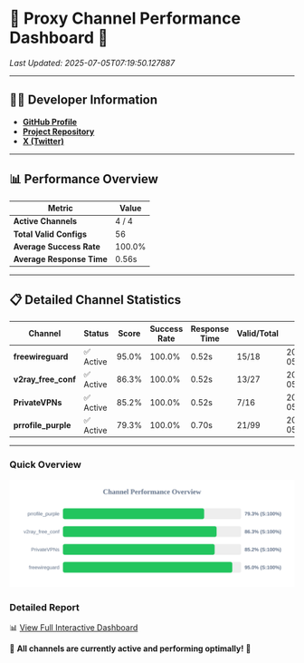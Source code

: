 # 🌟 Proxy Channel Performance Dashboard 🌟

_Last Updated: 2025-07-05T07:19:50.127887_

---

## 👩‍💻 Developer Information

- **[GitHub Profile](https://github.com/4n0nymou3)**  
- **[Project Repository](https://github.com/4n0nymou3/multi-proxy-config-fetcher)**  
- **[X (Twitter)](https://x.com/4n0nymou3)**  

---

## 📊 Performance Overview

| Metric                | Value       |
|-----------------------|-------------|
| **Active Channels**   | 4 / 4       |
| **Total Valid Configs** | 56          |
| **Average Success Rate** | 100.0%      |
| **Average Response Time** | 0.56s       |

---

## 📋 Detailed Channel Statistics

| Channel          | Status     | Score  | Success Rate | Response Time | Valid/Total | Last Success               |
|------------------|------------|--------|--------------|---------------|-------------|----------------------------|
| **freewireguard**  | ✅ Active  | 95.0%  | 100.0% | 0.52s         | 15/18       | 2025-07-05T07:19:50.126133 |
| **v2ray_free_conf**  | ✅ Active  | 86.3%  | 100.0% | 0.52s         | 13/27       | 2025-07-05T07:19:49.017397 |
| **PrivateVPNs**  | ✅ Active  | 85.2%  | 100.0% | 0.52s         | 7/16       | 2025-07-05T07:19:49.574710 |
| **prrofile_purple**  | ✅ Active  | 79.3%  | 100.0% | 0.70s         | 21/99       | 2025-07-05T07:19:48.429939 |

---

### Quick Overview
<div align="center">
  <a href="https://raw.githubusercontent.com/nullluser/NullRepo/refs/heads/main/assets/channel_stats_chart.svg">
    <img src="https://raw.githubusercontent.com/nullluser/NullRepo/refs/heads/main/assets/channel_stats_chart.svg" alt="Source Performance Statistics" width="800">
  </a>
</div>

### Detailed Report
📊 [View Full Interactive Dashboard](https://htmlpreview.github.io/?https://github.com/nullluser/NullRepo/blob/main/assets/performance_report.html)

🎉 **All channels are currently active and performing optimally!** 🎉
